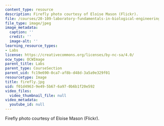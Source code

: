 ```yaml
---
content_type: resource
description: Firefly photo courtesy of Eloise Mason (Flickr).
file: /courses/20-109-laboratory-fundamentals-in-biological-engineering-fall-2007/f01d49639e495b676a970b6b1f20e592_firefly.jpg
file_type: image/jpeg
image_metadata:
  caption: ''
  credit: ''
  image-alt: ''
learning_resource_types:
- Labs
license: https://creativecommons.org/licenses/by-nc-sa/4.0/
ocw_type: OCWImage
parent_title: Labs
parent_type: CourseSection
parent_uid: fc19e690-0ca7-af8b-d48d-3a5a9e329f01
resourcetype: Image
title: firefly.jpg
uid: f01d4963-9e49-5b67-6a97-0b6b1f20e592
video_files:
  video_thumbnail_file: null
video_metadata:
  youtube_id: null
---
```

Firefly photo courtesy of Eloise Mason (Flickr).